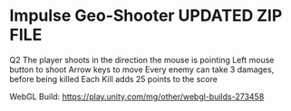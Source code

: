 # Impulse Geo-Shooter   UPDATED ZIP FILE
 Q2
The player shoots in the direction the mouse is pointing
Left mouse button to shoot
Arrow keys to move 
Every enemy can take 3 damages, before being killed
Each Kill adds 25 points to the score

WebGL Build: https://play.unity.com/mg/other/webgl-builds-273458
